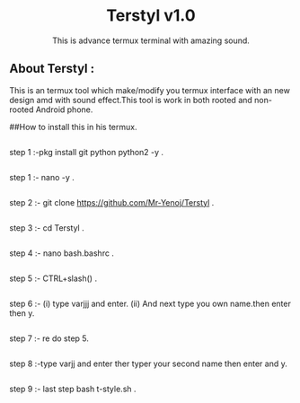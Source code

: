 
<h1 align="center">Terstyl v1.0 </h1>
<p align="center">
This is advance termux terminal with amazing sound. 


</p>

## About Terstyl :
This is an termux tool which make/modify you termux interface with an new design amd with sound effect.This tool is work in both rooted and non-rooted Android phone.

##How to install this in his termux.
```
```
step 1 :-pkg install git python python2 -y . 
```
```
step 1 :- nano -y . 
```
```
step 2 :- git clone https://github.com/Mr-Yenoj/Terstyl . 
```
```
step 3 :- cd Terstyl .
```
```
step 4 :- nano bash.bashrc .
```
```
step 5 :- CTRL+slash(\) .
```
```
step 6 :- (i) type varjjj and enter.
          (ii) And next type you own name.then enter then y.          
```
```
step 7 :- re do step 5.
```
```
step 8 :-type varjj and enter ther typer your second name then enter and y. 
```
```
step 9 :- last step bash t-style.sh .
```
```
